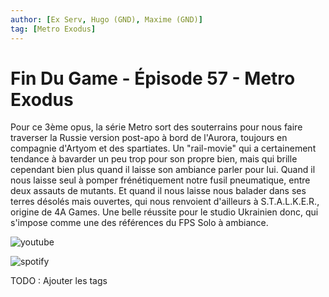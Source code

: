 ```yaml
---
author: [Ex Serv, Hugo (GND), Maxime (GND)]
tag: [Metro Exodus]
---
```


# Fin Du Game - Épisode 57 - Metro Exodus

Pour ce 3ème opus, la série Metro sort des souterrains pour nous faire traverser la Russie version post-apo à bord de l'Aurora, toujours en compagnie d'Artyom et des spartiates. Un "rail-movie" qui a certainement tendance à bavarder un peu trop pour son propre bien, mais qui brille cependant bien plus quand il laisse son ambiance parler pour lui. Quand il nous laisse seul à pomper frénétiquement notre fusil pneumatique, entre deux assauts de mutants. Et quand il nous laisse nous balader dans ses terres désolés mais ouvertes, qui nous renvoient d'ailleurs à S.T.A.L.K.E.R., origine de 4A Games. Une belle réussite pour le studio Ukrainien donc, qui s'impose comme une des références du FPS Solo à ambiance.

![youtube](https://www.youtube.com/watch?v=ZGDkF9jptmg)

![spotify](https://open.spotify.com/episode/2EfeTxGgF8M17Fur3icP5V?si=c8e3af6dd38844ca)

TODO : Ajouter les tags
